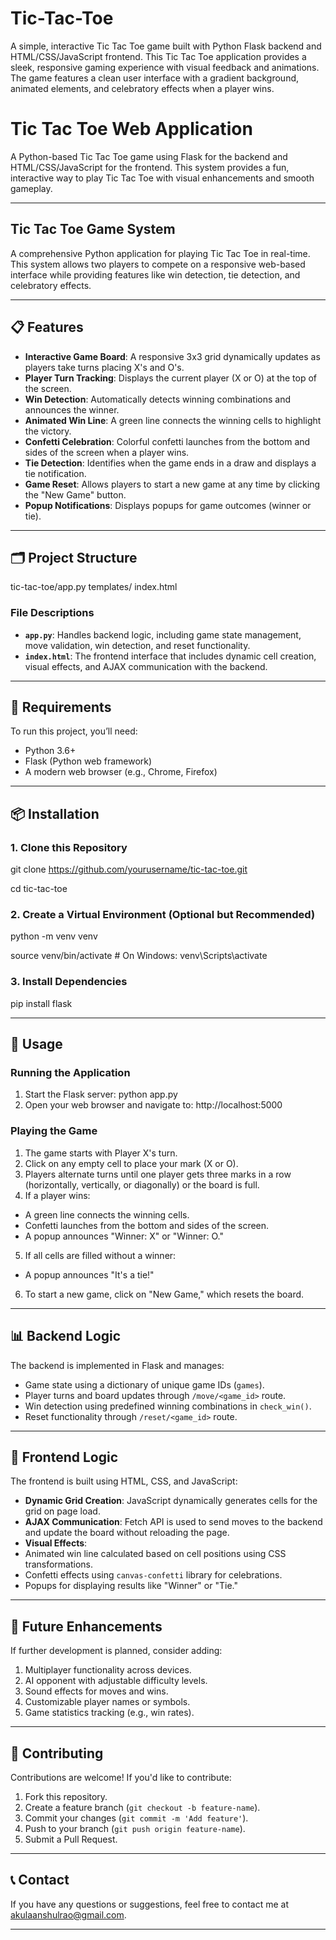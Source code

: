 # Tic-Tac-Toe
A simple, interactive Tic Tac Toe game built with Python Flask backend and HTML/CSS/JavaScript frontend.
This Tic Tac Toe application provides a sleek, responsive gaming experience with visual feedback and animations. The game features a clean user interface with a gradient background, animated elements, and celebratory effects when a player wins.

# **Tic Tac Toe Web Application**

A Python-based Tic Tac Toe game using Flask for the backend and HTML/CSS/JavaScript for the frontend. This system provides a fun, interactive way to play Tic Tac Toe with visual enhancements and smooth gameplay.

---

## **Tic Tac Toe Game System**

A comprehensive Python application for playing Tic Tac Toe in real-time. This system allows two players to compete on a responsive web-based interface while providing features like win detection, tie detection, and celebratory effects.

---

## 📋 **Features**

- **Interactive Game Board**: A responsive 3x3 grid dynamically updates as players take turns placing X's and O's.
- **Player Turn Tracking**: Displays the current player (X or O) at the top of the screen.
- **Win Detection**: Automatically detects winning combinations and announces the winner.
- **Animated Win Line**: A green line connects the winning cells to highlight the victory.
- **Confetti Celebration**: Colorful confetti launches from the bottom and sides of the screen when a player wins.
- **Tie Detection**: Identifies when the game ends in a draw and displays a tie notification.
- **Game Reset**: Allows players to start a new game at any time by clicking the "New Game" button.
- **Popup Notifications**: Displays popups for game outcomes (winner or tie).

---

## 🗂️ **Project Structure**

tic-tac-toe/app.py 
templates/
index.html 


### **File Descriptions**
- **`app.py`**: Handles backend logic, including game state management, move validation, win detection, and reset functionality.
- **`index.html`**: The frontend interface that includes dynamic cell creation, visual effects, and AJAX communication with the backend.

---

## 🔧 **Requirements**

To run this project, you’ll need:
- Python 3.6+
- Flask (Python web framework)
- A modern web browser (e.g., Chrome, Firefox)

---

## 📦 **Installation**

### 1. Clone this Repository

git clone https://github.com/yourusername/tic-tac-toe.git

cd tic-tac-toe


### 2. Create a Virtual Environment (Optional but Recommended)

python -m venv venv

source venv/bin/activate # On Windows: venv\Scripts\activate

### 3. Install Dependencies

pip install flask

---

## 🚀 **Usage**

### Running the Application
1. Start the Flask server: python app.py
2. Open your web browser and navigate to: http://localhost:5000
   

### Playing the Game
1. The game starts with Player X's turn.
2. Click on any empty cell to place your mark (X or O).
3. Players alternate turns until one player gets three marks in a row (horizontally, vertically, or diagonally) or the board is full.
4. If a player wins:
- A green line connects the winning cells.
- Confetti launches from the bottom and sides of the screen.
- A popup announces "Winner: X" or "Winner: O."
5. If all cells are filled without a winner:
- A popup announces "It's a tie!"
6. To start a new game, click on "New Game," which resets the board.

---

## 📊 **Backend Logic**

The backend is implemented in Flask and manages:
- Game state using a dictionary of unique game IDs (`games`).
- Player turns and board updates through `/move/<game_id>` route.
- Win detection using predefined winning combinations in `check_win()`.
- Reset functionality through `/reset/<game_id>` route.

---

## 🎨 **Frontend Logic**

The frontend is built using HTML, CSS, and JavaScript:
- **Dynamic Grid Creation**: JavaScript dynamically generates cells for the grid on page load.
- **AJAX Communication**: Fetch API is used to send moves to the backend and update the board without reloading the page.
- **Visual Effects**:
- Animated win line calculated based on cell positions using CSS transformations.
- Confetti effects using `canvas-confetti` library for celebrations.
- Popups for displaying results like "Winner" or "Tie."

---

## 🔧 **Future Enhancements**

If further development is planned, consider adding:
1. Multiplayer functionality across devices.
2. AI opponent with adjustable difficulty levels.
3. Sound effects for moves and wins.
4. Customizable player names or symbols.
5. Game statistics tracking (e.g., win rates).

---

## 🤝 **Contributing**

Contributions are welcome! If you'd like to contribute:
1. Fork this repository.
2. Create a feature branch (`git checkout -b feature-name`).
3. Commit your changes (`git commit -m 'Add feature'`).
4. Push to your branch (`git push origin feature-name`).
5. Submit a Pull Request.

---

## 📞 **Contact**

If you have any questions or suggestions, feel free to contact me at akulaanshulrao@gmail.com.

---






